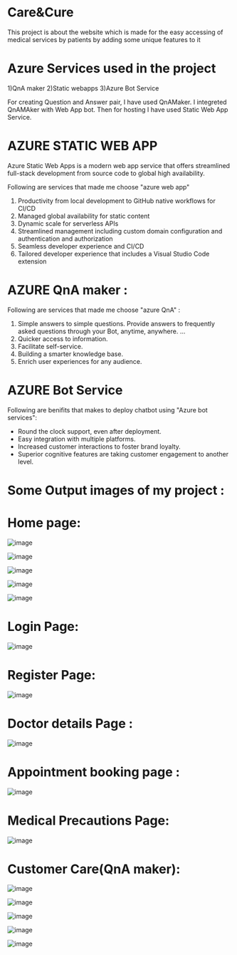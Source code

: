 # Care&Cure
This project is about the website which is made for the easy accessing of medical services by patients by adding some unique features to it

# Azure Services used in the project
1)QnA maker 2)Static webapps 3)Azure Bot Service

For creating Question and Answer pair, I have used QnAMaker. I integreted QnAMAker with Web App bot. Then for hosting I have used Static Web App Service.

# AZURE STATIC WEB APP 
Azure Static Web Apps is a modern web app service that offers streamlined full-stack development from source code to global high availability.

Following are services that made me choose "azure web app"

1. Productivity from local development to GitHub native workflows for CI/CD
2. Managed global availability for static content
3. Dynamic scale for serverless APIs
4. Streamlined management including custom domain configuration and authentication and authorization
5. Seamless developer experience and CI/CD
6. Tailored developer experience that includes a Visual Studio Code extension

# AZURE QnA maker :

Following are services that made me choose "azure QnA" :
1. Simple answers to simple questions. Provide answers to frequently asked questions through your Bot, anytime, anywhere. ...
2. Quicker access to information.
3. Facilitate self-service.
4. Building a smarter knowledge base. 
5. Enrich user experiences for any audience.

# AZURE Bot Service

Following are benifits that makes to deploy chatbot using "Azure bot services":

- Round the clock support, even after deployment.
- Easy integration with multiple platforms.
- Increased customer interactions to foster brand loyalty.
- Superior cognitive features are taking customer engagement to another level.

# Some Output images of my project :

# Home page:

![image](https://user-images.githubusercontent.com/89384425/173740447-407c051c-11af-445f-82d4-0c7702244798.png)

![image](https://user-images.githubusercontent.com/89384425/173740487-eee4bec6-2e08-41e4-a9c6-811aa967c4e0.png)

![image](https://user-images.githubusercontent.com/89384425/173740519-871b13d6-2118-4797-a4de-62a3470879fc.png)

![image](https://user-images.githubusercontent.com/89384425/173740613-18e18447-e4fb-4600-ab7e-9dded2dd3b0d.png)

![image](https://user-images.githubusercontent.com/89384425/173740649-fb1d9f63-5c8c-4ede-bc02-8ee723ed0362.png)

# Login Page:

![image](https://user-images.githubusercontent.com/89384425/173322922-81b330b9-ffca-4982-b08a-1c4fcc5d3389.png)

# Register Page:

![image](https://user-images.githubusercontent.com/89384425/173323074-15d62533-435d-48a8-a7ba-741065df89af.png)

# Doctor details Page :
![image](https://user-images.githubusercontent.com/89384425/173323272-6da31a7d-be86-44e7-9d81-fde4537c628f.png)

# Appointment booking page :
![image](https://user-images.githubusercontent.com/89384425/173323392-7f6b40f3-6c1e-4a80-927a-9b24bde51b03.png)

# Medical Precautions Page:
![image](https://user-images.githubusercontent.com/89384425/173323523-2a710e3b-9ff0-4f82-a320-2a064cbdc21f.png)

# Customer Care(QnA maker):
![image](https://user-images.githubusercontent.com/89384425/173323883-de23c2f7-b105-4336-b2d1-bab03ac014f5.png)

![image](https://user-images.githubusercontent.com/89384425/173323941-ee6e7f33-d331-4f94-a051-67403477ed3b.png)

![image](https://user-images.githubusercontent.com/89384425/173323996-2f5f59a0-9b4e-44ba-9a50-467f3110d11b.png)

![image](https://user-images.githubusercontent.com/89384425/173324122-c68979f8-a2c8-4e40-bc18-49d839330fd8.png)

![image](https://user-images.githubusercontent.com/89384425/173324199-d89f1bf5-e0a1-4fad-81a6-1f1b5ae3e4cb.png)










